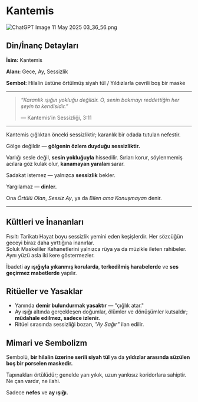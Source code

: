 # Kantemis

![ChatGPT Image 11 May 2025 03_36_56.png](Kantemis%201f061baacdf280d9a532d117f683f48c/ChatGPT_Image_11_May_2025_03_36_56.png)

## Din/İnanç Detayları

**İsim:** Kantemis

**Alanı:** Gece, Ay, Sessizlik

**Sembol:** Hilalin üstüne örtülmüş siyah tül / Yıldızlarla çevrili boş bir maske

---

> *“Karanlık ışığın yokluğu değildir. O, senin bakmayı reddettiğin her şeyin ta kendisidir.”*
> 
> 
> — Kantemis’in Sessizliği, 3:11
> 

---

Kantemis çığlıktan önceki sessizliktir; karanlık bir odada tutulan nefestir.

Gölge değildir — **gölgenin özlem duyduğu sessizliktir.**

Varlığı sesle değil, **sesin yokluğuyla** hissedilir. Sırları korur, söylenmemiş acılara göz kulak olur, **kanamayan yaraları** sarar.

Sadakat istemez — yalnızca **sessizlik** bekler.

Yargılamaz — **dinler.**

Ona *Örtülü Olan*, *Sessiz Ay*, ya da *Bilen ama Konuşmayan* denir.

---

## Kültleri ve İnananları

<aside>
Fısıltı Tarikatı
Hayat boyu sessizlik yemini eden keşişlerdir. Her sözcüğün geceyi biraz daha yırttığına inanırlar.

</aside>

<aside>
Soluk Maskeliler
Kehanetlerini yalnızca rüya ya da müzikle ileten rahibeler. Aynı yüzü asla iki kere göstermezler.

</aside>

İbadeti **ay ışığıyla yıkanmış korularda**, **terkedilmiş harabelerde** ve **ses geçirmez mabetlerde** yapılır.

## Ritüeller ve Yasaklar

- Yanında **demir bulundurmak yasaktır** — "çığlık atar."
- Ay ışığı altında gerçekleşen doğumlar, ölümler ve dönüşümler kutsaldır; **müdahale edilmez, sadece izlenir.**
- Ritüel sırasında sessizliği bozan, *"Ay Sağır"* ilan edilir.

## Mimari ve Sembolizm

Sembolü, **bir hilalin üzerine serili siyah tül** ya da **yıldızlar arasında süzülen boş bir porselen maskedir.**

Tapınakları örtülüdür; genelde yarı yıkık, uzun yankısız koridorlara sahiptir. Ne çan vardır, ne ilahi.

Sadece **nefes** ve **ay ışığı.**